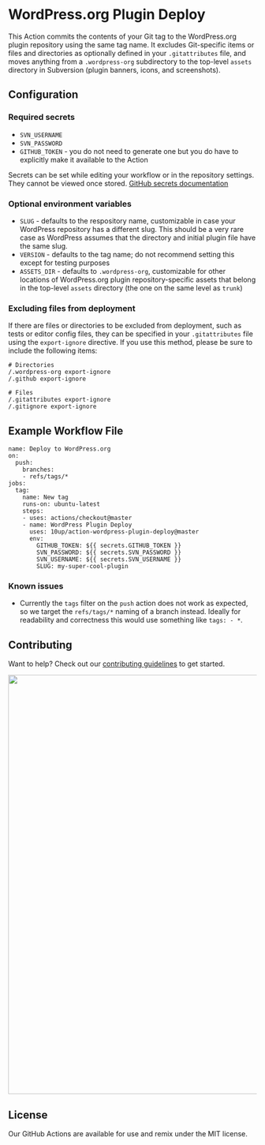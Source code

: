 # WordPress.org Plugin Deploy

This Action commits the contents of your Git tag to the WordPress.org plugin repository using the same tag name. It excludes Git-specific items or files and directories as optionally defined in your `.gitattributes` file, and moves anything from a `.wordpress-org` subdirectory to the top-level `assets` directory in Subversion (plugin banners, icons, and screenshots).

## Configuration

### Required secrets
* `SVN_USERNAME`
* `SVN_PASSWORD`
* `GITHUB_TOKEN` - you do not need to generate one but you do have to explicitly make it available to the Action

Secrets can be set while editing your workflow or in the repository settings. They cannot be viewed once stored. [GitHub secrets documentation](https://developer.github.com/actions/creating-workflows/storing-secrets/)

### Optional environment variables
* `SLUG` - defaults to the respository name, customizable in case your WordPress repository has a different slug. This should be a very rare case as WordPress assumes that the directory and initial plugin file have the same slug.
* `VERSION` - defaults to the tag name; do not recommend setting this except for testing purposes
* `ASSETS_DIR` - defaults to `.wordpress-org`, customizable for other locations of WordPress.org plugin repository-specific assets that belong in the top-level `assets` directory (the one on the same level as `trunk`)

### Excluding files from deployment
If there are files or directories to be excluded from deployment, such as tests or editor config files, they can be specified in your `.gitattributes` file using the `export-ignore` directive. If you use this method, please be sure to include the following items:

```
# Directories
/.wordpress-org export-ignore
/.github export-ignore

# Files
/.gitattributes export-ignore
/.gitignore export-ignore
```


## Example Workflow File
```
name: Deploy to WordPress.org
on:
  push:
    branches:
    - refs/tags/*
jobs:
  tag:
    name: New tag
    runs-on: ubuntu-latest
    steps:
    - uses: actions/checkout@master
    - name: WordPress Plugin Deploy
      uses: 10up/action-wordpress-plugin-deploy@master
      env:
        GITHUB_TOKEN: ${{ secrets.GITHUB_TOKEN }}
        SVN_PASSWORD: ${{ secrets.SVN_PASSWORD }}
        SVN_USERNAME: ${{ secrets.SVN_USERNAME }}
        SLUG: my-super-cool-plugin
```

### Known issues
* Currently the `tags` filter on the `push` action does not work as expected, so we target the `refs/tags/*` naming of a branch instead. Ideally for readability and correctness this would use something like `tags: - *`.

## Contributing
Want to help? Check out our [contributing guidelines](../CONTRIBUTING.md) to get started.

<p align="center">
<a href="http://10up.com/contact/"><img src="https://10updotcom-wpengine.s3.amazonaws.com/uploads/2016/10/10up-Github-Banner.png" width="850"></a>
</p>

## License

Our GitHub Actions are available for use and remix under the MIT license.

